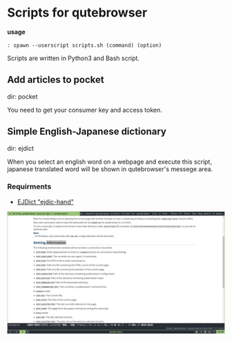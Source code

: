 # Scripts for qutebrowser

**usage**

```
: spawn --userscript scripts.sh (command) (option)
```

Scripts are written in Python3 and Bash script.  

## Add articles to pocket

dir: pocket  

You need to get your consumer key and access token.  

## Simple English-Japanese dictionary

dir: ejdict  

When you select an english word on a webpage and execute this script, japanese translated word will be shown in qutebrowser's messege area.

### Requirments

  * [EJDict "ejdic-hand"](https://github.com/kujirahand/EJDict)

![Screenshot of ejdict](./screenshot/screenshot_ejdict.jpg)
